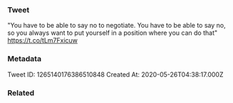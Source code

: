 ### Tweet
"You have to be able to say no to negotiate. You have to be able to say no, so you always want to put yourself in a position where you can do that" https://t.co/tLm7Fxicuw

### Metadata
Tweet ID: 1265140176386510848
Created At: 2020-05-26T04:38:17.000Z

### Related

